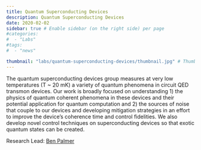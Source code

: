 ```yaml
---
title: Quantum Superconducting Devices
description: Quantum Superconducting Devices
date: 2020-02-02
sidebar: true # Enable sidebar (on the right side) per page
#categories:
#  - "Labs"
#tags:
#  - "news"

thumbnail: "labs/quantum-superconducting-devices/thumbnail.jpg" # Thumbnail image
---
```

The quantum superconducting devices group measures at very low temperatures (T ~ 20 mK) a variety of quantum phenomena in circuit QED transmon devices. Our work is broadly focused on understanding 1) the physics of quantum coherent phenomena in these devices and their potential application for quantum computation and 2) the sources of noise that couple to our devices and developing mitigation strategies in an effort to improve the device’s coherence time and control fidelities. We also develop novel control techniques on superconducting devices so that exotic quantum states can be created. 

Research Lead: [Ben Palmer](http://terpconnect.umd.edu/~bpalmer/)

